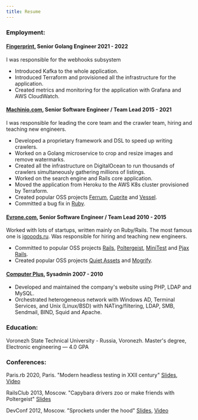 ```yaml
---
title: Resume
---
```


### Employment:

#### <a href="https://fingerprint.com" target="_blank">Fingerprint</a>, __Senior Golang Engineer__ <span class="year float-right">2021 - 2022</span>

I was responsible for the webhooks subsystem

- Introduced Kafka to the whole application.
- Introduced Terraform and provisioned all the infrastructure for the application.
- Created metrics and monitoring for the application with Grafana and AWS CloudWatch.

#### <a href="https://machinio.com" target="_blank">Machinio.com</a>, __Senior Software Engineer / Team Lead__ <span class="year float-right">2015 - 2021</span>

I was responsible for leading the core team and the crawler team, hiring and teaching new engineers.

- Developed a proprietary framework and DSL to speed up writing crawlers.
- Worked on a Golang microservice to crop and resize images and remove watermarks.
- Created all the infrastructure on DigitalOcean to run thousands of crawlers simultaneously gathering millions of
listings.
- Worked on the search engine and Rails core application.
- Moved the application from Heroku to the AWS K8s cluster provisioned by Terraform.
- Created popular OSS projects <a href="https://github.com/rubycdp/ferrum" target="_blank">Ferrum</a>,
<a href="https://github.com/rubycdp/cuprite" target="_blank">Cuprite</a> and
<a href="https://github.com/rubycdp/vessel" target="_blank">Vessel</a>.
- Committed a bug fix in <a href="https://github.com/ruby/ruby/pull/1475" target="_blank">Ruby</a>.

#### <a href="https://evrone.com" target="_blank">Evrone.com</a>, __Senior Software Engineer / Team Lead__ <span class="year float-right">2010 - 2015</span>

Worked with lots of startups, written mainly on Ruby/Rails. The most famous one is <a href="https://igooods.ru/" target="_blank">igooods.ru</a>. Was
responsible for hiring and teaching new engineers.

- Committed to popular OSS projects <a href="http://contributors.rubyonrails.org/contributors/dmitry-vorotilin/commits" target="_blank">Rails</a>,
<a href="https://github.com/teampoltergeist/poltergeist/commits/master?author=route" target="_blank">Poltergeist</a>,
<a href="https://github.com/seattlerb/minitest/search?q=route&type=Commits" target="_blank">MiniTest</a> and
<a href="https://github.com/rails/pjax_rails/commits/master?author=route" target="_blank">Pjax Rails</a>.
- Created popular OSS projects <a href="https://github.com/evrone/quiet_assets/commits/master?author=route" target="_blank">Quiet Assets</a> and
<a href="https://github.com/elixir-mogrify/mogrify" target="_blank">Mogrify</a>.


#### [Computer Plus](), __Sysadmin__ <span class="year float-right">2007 - 2010</span>

- Developed and maintained the company's website using PHP, LDAP and MySQL.
- Orchestrated heterogeneous network with Windows AD, Terminal Services, and Unix (Linux/BSD) with NATing/filtering,
LDAP, SMB, Sendmail, BIND, Squid and Apache.

### Education:
Voronezh State Technical University - Russia, Voronezh.
Master's degree, Electronic engineering — 4.0 GPA

### Conferences:
Paris.rb 2020, Paris. "Modern headless testing in XXII century"
<a href="https://docs.google.com/presentation/d/1c0qqWfhqzE6anMHxg5qKEYubnZA1GKEuZ-wHWJTYwEI/edit#slide=id.g76790d646e_1_0" target="_blank">Slides</a>,
<a href="https://www.youtube.com/watch?v=W1gRysJE5og&ab_channel=parisrb" target="_blank">Video</a>

RailsClub 2013, Moscow. "Capybara drivers zoo or make friends with Poltergeist"
<a href="https://github.com/route/railsclub_2013" target="_blank">Slides</a>

DevConf 2012, Moscow. "Sprockets under the hood"
<a href="https://docs.google.com/presentation/d/1Paqm3uDVYFNGvfg5GXcwHD4hMQr8az0Jdr4-EUIVFn4/edit" target="_blank">Slides</a>,
<a href="http://www.youtube.com/watch?v=2t4SfcL8KMc" target="_blank">Video</a>
